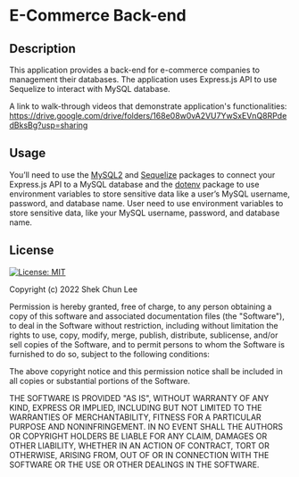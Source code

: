 # E-Commerce Back-end 

## Description

This application provides a back-end for e-commerce companies to management their databases. The application uses Express.js API to use Sequelize to interact with MySQL database.

A link to walk-through videos that demonstrate application's functionalities:
https://drive.google.com/drive/folders/168e08w0vA2VU7YwSxEVnQ8RPdedBksBg?usp=sharing


## Usage

You’ll need to use the [MySQL2](https://www.npmjs.com/package/mysql2) and [Sequelize](https://www.npmjs.com/package/sequelize) packages to connect your Express.js API to a MySQL database and the [dotenv](https://www.npmjs.com/package/dotenv) package to use environment variables to store sensitive data like a user’s MySQL username, password, and database name. User need to use environment variables to store sensitive data, like your MySQL username, password, and database name.

## License
[![License: MIT](https://img.shields.io/badge/License-MIT-yellow.svg)](https://opensource.org/licenses/MIT)

Copyright (c) 2022 Shek Chun Lee

Permission is hereby granted, free of charge, to any person obtaining a copy
of this software and associated documentation files (the "Software"), to deal
in the Software without restriction, including without limitation the rights
to use, copy, modify, merge, publish, distribute, sublicense, and/or sell
copies of the Software, and to permit persons to whom the Software is
furnished to do so, subject to the following conditions:

The above copyright notice and this permission notice shall be included in all
copies or substantial portions of the Software.

THE SOFTWARE IS PROVIDED "AS IS", WITHOUT WARRANTY OF ANY KIND, EXPRESS OR
IMPLIED, INCLUDING BUT NOT LIMITED TO THE WARRANTIES OF MERCHANTABILITY,
FITNESS FOR A PARTICULAR PURPOSE AND NONINFRINGEMENT. IN NO EVENT SHALL THE
AUTHORS OR COPYRIGHT HOLDERS BE LIABLE FOR ANY CLAIM, DAMAGES OR OTHER
LIABILITY, WHETHER IN AN ACTION OF CONTRACT, TORT OR OTHERWISE, ARISING FROM,
OUT OF OR IN CONNECTION WITH THE SOFTWARE OR THE USE OR OTHER DEALINGS IN THE
SOFTWARE.



